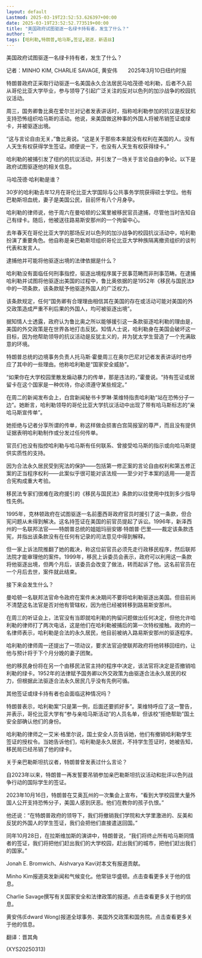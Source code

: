 ```yaml
---
layout: default
Lastmod: 2025-03-19T23:52:53.626397+00:00
date: 2025-03-19T23:52:52.773519+00:00
title: "美国政府试图驱逐一名绿卡持有者，发生了什么？"
author: ""
tags: [哈利勒,特朗普,哈马斯,签证,驱逐，新语丝]
---
```


美国政府试图驱逐一名绿卡持有者，发生了什么？

记者：MINHO KIM, CHARLIE SAVAGE, 黄安伟　　2025年3月10日纽约时报

特朗普政府正采取行动驱逐一名美国永久合法居民马哈茂德·哈利勒，后者不久前从哥伦比亚大学毕业，参与领导了引起广泛关注的反对以色列的加沙战争的校园抗议活动。

周三，国务卿鲁比奥在爱尔兰对记者发表讲话时，指称哈利勒参加的抗议是反犹和支持恐怖组织哈马斯的活动。他说，来美国做这种事的外国人将被吊销签证或绿卡，并被驱逐出境。

“这与言论自由无关，”鲁比奥说。“这是关于那些本来就没有权利在美国的人。没有人天生有权获得学生签证。顺便说一下，也没有人天生有权获得绿卡。”

哈利勒的被捕引发了纽约的抗议活动，并引发了一场关于言论自由的争论。以下是政府试图驱逐他的相关信息。

马哈茂德·哈利勒是谁？

30岁的哈利勒去年12月在哥伦比亚大学国际与公共事务学院获得硕士学位。他有巴勒斯坦血统，妻子是美国公民，目前怀有八个月身孕。

哈利勒的律师说，他于周六在曼哈顿的公寓里被移民官员逮捕，尽管他当时告知自己有绿卡。随后，他被送往路易斯安那州的一个拘留中心。

去年春天在哥伦比亚大学的那场反对以色列的加沙战争的校园抗议活动中，哈利勒扮演了重要角色。他自称是亲巴勒斯坦组织哥伦比亚大学种族隔离撤资组织的谈判代表和发言人。

逮捕他并可能将他驱逐出境的法律依据是什么？

哈利勒没有面临任何刑事指控，驱逐出境程序属于民事范畴而非刑事范畴。在逮捕哈利勒并试图将他驱逐出美国的过程中，鲁比奥依据的是1952年《移民与国民法》中的一项条款，该条款赋予他驱逐外国人的广泛权力。

该条款规定，任何“国务卿有合理理由相信其在美国的存在或活动可能对美国的外交政策造成严重不利后果的外国人，均可被驱逐出境”。

据知情人士透露，政府认为鲁比奥之所以能够援引这一条款驱逐哈利勒的理由是，美国的外交政策是在世界各地打击反犹。知情人士说，哈利勒身在美国会破坏这一目标，因为他帮助领导的抗议活动是反犹主义的，并为犹太学生营造了一个充满敌意的环境。

特朗普总统的边境事务负责人托马斯·霍曼周三在奥尔巴尼对记者发表讲话时也呼应了其中的一些理由。他称哈利勒是“国家安全威胁”。

“如果你在大学校园里散发煽动暴力的传单，那是违法的，”霍曼说。“持有签证或居留卡在这个国家是一种优待，你必须遵守某些规定。”

在周二的新闻发布会上，白宫新闻秘书卡罗琳·莱维特指责哈利勒“站在恐怖分子一边”。她断言，哈利勒领导的哥伦比亚大学抗议活动中出现了带有哈马斯标志的“亲哈马斯宣传单”。

她拒绝与记者分享所谓的传单，称这样做会损害白宫简报室的尊严，而且没有提供证据表明哈利勒制作或分发过任何传单。

官员们也没有指控哈利勒与哈马斯有任何联系、曾接受哈马斯的指示或向哈马斯提供实质性的支持。

因为合法永久居民受到宪法的保护——包括第一修正案的言论自由权利和第五修正案的正当程序权利——此案似乎很可能对该法规——至少对于本案的适用——是否合宪构成重大考验。

移民法专家们很难在政府援引的《移民与国民法》条款的以往使用中找到多少指导性先例。

1995年，克林顿政府在试图驱逐一名前墨西哥政府官员时援引了这一条款，但合宪问题从未得到解决。这名持签证在美国的前官员提起了诉讼。1996年，新泽西州的一名联邦法官——特朗普总统的姐姐玛丽安娜·特朗普·巴里——裁定该条款违宪，并指出该条款没有在任何有记录的司法意见中得到解释。

但一家上诉法院推翻了她的裁决，称这位前官员必须先走行政移民程序，然后联邦法院才能审理他的案件。1999年，移民上诉委员会表示，政府可以利用这一条款将他驱逐出境，但两个月后，该委员会改变了做法，转而起诉了他。这名前官员在一个月后去世，案件就此结束。

接下来会发生什么？

曼哈顿一名联邦法官命令政府在案件未决期间不要将哈利勒驱逐出美国。但目前尚不清楚这名法官是否对他有管辖权，因为他已经被转移到路易斯安那州。

在周三的听证会上，法官没有当即就哈利勒的拘留问题做出任何决定，但他允许哈利勒的律师打了两次电话，这是他们在哈利勒被捕后的第一次特权接触。政府的一名律师表示，哈利勒是合法的永久居民，他目前被纳入路易斯安那州的驱逐程序。

哈利勒的律师周一还提出了一项动议，要求法官迫使联邦政府将他转移回纽约，让他与预计将于下个月分娩的妻子团聚。

他的移民身份将在另一个由移民法官主持的程序中决定，该法官将决定是否撤销哈利勒的绿卡。1952年的法律赋予国务卿以外交政策为由驱逐合法永久居民的权力，但根据此法驱逐合法永久居民几乎没有先例可循。

其他签证或绿卡持有者也会面临这种情况吗？

特朗普表示，哈利勒案“只是第一例，后面还要抓好多”。莱维特呼应了这一警告，并表示，哥伦比亚大学有“参与亲哈马斯活动”的人员名单，但该校“拒绝帮助”国土安全部确认他们的身份。

哈利勒的律师之一艾米·格里尔说，国土安全人员告诉她，他们有撤销哈利勒学生签证的授权令。当她告诉他们，哈利勒是永久居民，不持学生签证时，她被告知，移民局已经吊销了他的绿卡。

关于亲巴勒斯坦抗议者，特朗普曾发表过什么言论？

自2023年以来，特朗普一再发誓要吊销参加亲巴勒斯坦抗议活动和批评以色列战争行动的国际学生的签证。

2023年10月16日，特朗普在艾奥瓦州的一次集会上宣布，“看到大学校园里大量外国人公开支持恐怖分子，美国人感到厌恶。他们在教你的孩子仇恨。”

他还说：“在特朗普政府的领导下，我们将撤销我们学院和大学里激进的、反美和反犹的外国人的学生签证，我们会把他们直接遣送回国。”

同年10月28日，在拉斯维加斯的演讲中，特朗普说，“我们将终止所有哈马斯同情者的签证，我们将把他们赶出我们的大学校园，赶出我们的城市，把他们赶出我们的国家。”

Jonah E. Bromwich、Aishvarya Kavi对本文有报道贡献。

Minho Kim报道突发新闻和气候变化。他常驻华盛顿。点击查看更多关于他的信息。

Charlie Savage撰写有关国家安全和法律政策的报道。点击查看更多关于他的信息。

黄安伟(Edward Wong)报道全球事务、美国外交政策和国务院。点击查看更多关于他的信息。

翻译：晋其角

(XYS20250313)

